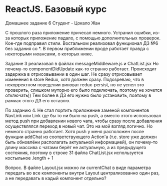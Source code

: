 # ReactJS. Базовый курс
Домашнее задание 6
Студент - Цокало Жан

С прошлого раза приложение причесал немного. Устранил ошибки, из-за которых приложение падало, с помощью дополнительных проверок. Кое-где подправил стили.
Востальном реализовал функционал ДЗ №6 без задания со *. В первом приближении вроде работает правда с некоторыми нюансами, о которых ниже.

Задание 3 реализовал в файлах messageMiddleware.js и ChatList.jsx Но почему-то componentDidUpdate как-то странно работает. Происходит задержка в отрисовывании в один шаг. Не сразу отрисовывает изменения в store Redux, хотя должен сразу. Подозреваю, что в некорректном поведении виноват redux-persist, но не успел это проверить, слишком муторно его было подключать, поэтому не хочется отключать)) Тем более в ДЗ его нужно было установить, поэтому в рамках этого ДЗ его оставлю.

По заданию 4. Не стал портить приложение заменой компонентов NavLink или Link где бы то ни было на push, а вместо этого использовал метод push при добавлении нового чата, чтобы сразу после добавления осуществлялся переход в новый чат. Это на мой взгляд логично. Но немного странно работает. Хотя push у меня расположен после функции addChat из соответствующего Action'а (т.е. store уже должен быть обновлёни располагать актуальной информацией), он почему-то длину массива с чатами берёт не актуальную, а из предыдущего состояния, поэтому в строке 31 файла ChatList.jsx используется костыльное .length + 1


Вопрос. В файле Layout.jsx можно ли currentChat в виде параметра передать во все компоненты внутри Layout централизованно один раз, а не передавать в кадый компонент отдельно?